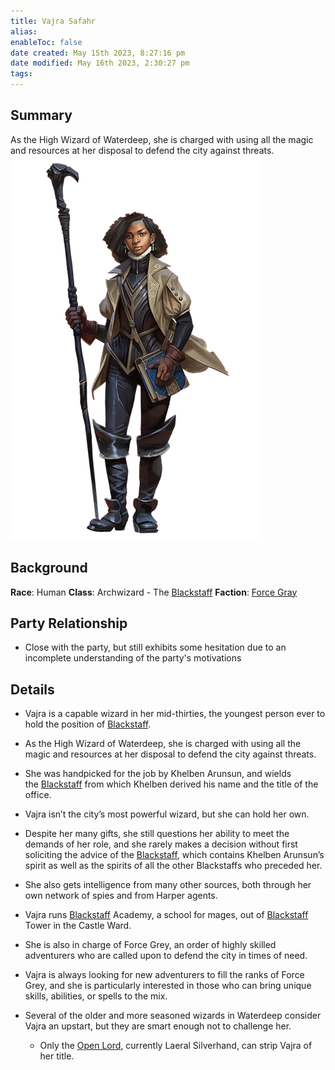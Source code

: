 ```yaml
---
title: Vajra Safahr
alias: 
enableToc: false
date created: May 15th 2023, 8:27:16 pm
date modified: May 16th 2023, 2:30:27 pm
tags: 
---
```

## Summary
As the High Wizard of Waterdeep, she is charged with using all the magic and resources at her disposal to defend the city against threats.
![](attachments/Pasted%20image%2020230516105853.png)

## Background
**Race**: Human
**Class**: Archwizard - The [Blackstaff](content/Items%20of%20Note/Blackstaff.md)
**Faction**: [Force Gray](../Factions/Force%20Gray.md)

## Party Relationship
- Close with the party, but still exhibits some hesitation due to an incomplete understanding of the party's motivations

## Details
- Vajra is a capable wizard in her mid-thirties, the youngest person ever to hold the position of [Blackstaff](content/Items%20of%20Note/Blackstaff.md).
- As the High Wizard of Waterdeep, she is charged with using all the magic and resources at her disposal to defend the city against threats.
- She was handpicked for the job by Khelben Arunsun, and wields the [Blackstaff](content/Items%20of%20Note/Blackstaff.md) from which Khelben derived his name and the title of the office.
- Vajra isn’t the city’s most powerful wizard, but she can hold her own.
- Despite her many gifts, she still questions her ability to meet the demands of her role, and she rarely makes a decision without first soliciting the advice of the [Blackstaff](content/Items%20of%20Note/Blackstaff.md), which contains Khelben Arunsun’s spirit as well as the spirits of all the other Blackstaffs who preceded her.
- She also gets intelligence from many other sources, both through her own network of spies and from Harper agents.

- Vajra runs [Blackstaff](content/Items%20of%20Note/Blackstaff.md) Academy, a school for mages, out of [Blackstaff](content/Items%20of%20Note/Blackstaff.md) Tower in the Castle Ward.
- She is also in charge of Force Grey, an order of highly skilled adventurers who are called upon to defend the city in times of need.
- Vajra is always looking for new adventurers to fill the ranks of Force Grey, and she is particularly interested in those who can bring unique skills, abilities, or spells to the mix.

- Several of the older and more seasoned wizards in Waterdeep consider Vajra an upstart, but they are smart enough not to challenge her.
	- Only the [Open Lord](../Factions/Closed%20Lords%20of%20Waterdeep.md), currently Laeral Silverhand, can strip Vajra of her title.
